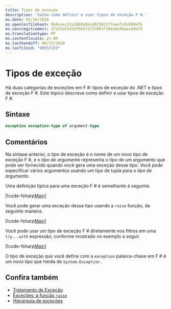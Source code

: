 ```yaml
---
title: Tipos de exceção
description: 'Saiba como definir e usar tipos de exceção F #.'
ms.date: 05/16/2016
ms.openlocfilehash: 8b4ceec31a2d68abbcd025812ffeeefc0c090efb
ms.sourcegitcommit: 27a15a55019f6b5f2733961738babe94aec0def3
ms.translationtype: MT
ms.contentlocale: pt-BR
ms.lasthandoff: 09/15/2020
ms.locfileid: "90557223"
---
```

# <a name="exception-types"></a>Tipos de exceção

Há duas categorias de exceções em F #: tipos de exceção do .NET e tipos de exceção F #. Este tópico descreve como definir e usar tipos de exceção F #.

## <a name="syntax"></a>Sintaxe

```fsharp
exception exception-type of argument-type
```

## <a name="remarks"></a>Comentários

Na sintaxe anterior, o *tipo* de exceção é o nome de um novo tipo de exceção F #, e o *tipo de argumento* representa o tipo de um argumento que pode ser fornecido quando você gera uma exceção desse tipo. Você pode especificar vários argumentos usando um tipo de tupla para o *tipo de argumento*.

Uma definição típica para uma exceção F # é semelhante à seguinte.

[!code-fsharp[Main](~/samples/snippets/fsharp/lang-ref-2/snippet5501.fs)]

Você pode gerar uma exceção desse tipo usando a `raise` função, da seguinte maneira.

[!code-fsharp[Main](~/samples/snippets/fsharp/lang-ref-2/snippet5502.fs)]

Você pode usar um tipo de exceção F # diretamente nos filtros em uma `try...with` expressão, conforme mostrado no exemplo a seguir.

[!code-fsharp[Main](~/samples/snippets/fsharp/lang-ref-2/snippet5503.fs)]

O tipo de exceção que você define com a `exception` palavra-chave em F # é um novo tipo que herda de `System.Exception` .

## <a name="see-also"></a>Confira também

- [Tratamento de Exceção](index.md)
- [Exceções: a função `raise`](the-raise-function.md)
- [Hierarquia de exceções](../../../standard/exceptions/index.md)
